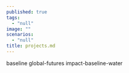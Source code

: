 ```yaml
---
published: true
tags: 
  - "null"
image: ""
scenarios: 
  - "null"
title: projects.md
---
```




baseline
global-futures
impact-baseline-water
